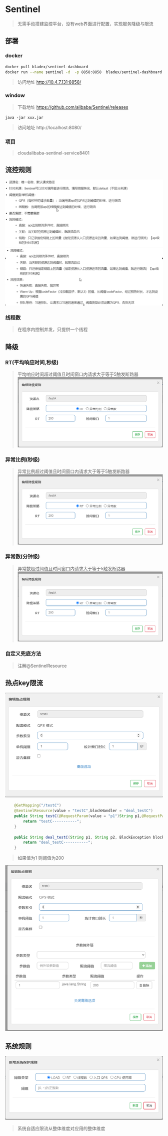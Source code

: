 # Sentinel
> 无需手动搭建监控平台，没有web界面进行配置，实现服务降级与限流

## 部署
### docker
```sh
docker pull bladex/sentinel-dashboard
docker run --name sentinel -d  -p 8858:8858  bladex/sentinel-dashboard
```
> 访问地址 http://10.4.7.131:8858/

### window
> 下载地址 https://github.com/alibaba/Sentinel/releases

`
java -jar xxx.jar
`
> 访问地址 http://localhost:8080/


### 项目
> cloudalibaba-sentinel-service8401


## 流控规则
![规则1](../static/alibaba/流控详细说明1.png)
![规则2](../static/alibaba/流控详细说明2.png)
### 线程数
> 在程序内控制并发，只提供一个线程


## 降级
### RT(平均响应时间,秒级)
> 平均响应时间超过阈值且时间窗口内请求大于等于5触发断路器
![rt降级](../static/alibaba/rt降级.png)

### 异常比例(秒级)
> 异常比例超过阈值且时间窗口内请求大于等于5触发断路器
![异常比例降级](../static/alibaba/rt降级.png)

### 异常数(分钟级)
> 异常数超过阈值且时间窗口内请求大于等于5触发断路器
![异常数降级](../static/alibaba/rt降级.png)

### 自定义兜底方法
> 注解@SentinelResource

## 热点key限流
![热点key](../static/alibaba/热点规则1.png)
```java
    @GetMapping("/testC")
    @SentinelResource(value = "testC",blockHandler = "deal_testC")
    public String testC(@RequestParam(value = "p1")String p1,@RequestParam(value = "p1")String p2){
        return "testC-----------";
    }

    public String deal_testC(String p1, String p2, BlockException blockException){
        return "deal_testC-----------";
    }
```
> 如果值为1 则阈值为200

![热点key](../static/alibaba/热点规则2.png)

## 系统规则
![系统规则](../static/alibaba/系统规则.png)
> 系统自适应限流从整体维度对应用的整体维度